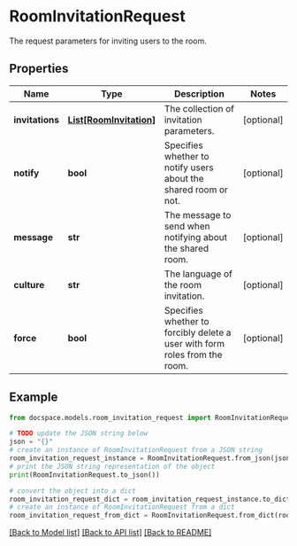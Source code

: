 # RoomInvitationRequest

The request parameters for inviting users to the room.

## Properties

Name | Type | Description | Notes
------------ | ------------- | ------------- | -------------
**invitations** | [**List[RoomInvitation]**](RoomInvitation.md) | The collection of invitation parameters. | [optional] 
**notify** | **bool** | Specifies whether to notify users about the shared room or not. | [optional] 
**message** | **str** | The message to send when notifying about the shared room. | [optional] 
**culture** | **str** | The language of the room invitation. | [optional] 
**force** | **bool** | Specifies whether to forcibly delete a user with form roles from the room. | [optional] 

## Example

```python
from docspace.models.room_invitation_request import RoomInvitationRequest

# TODO update the JSON string below
json = "{}"
# create an instance of RoomInvitationRequest from a JSON string
room_invitation_request_instance = RoomInvitationRequest.from_json(json)
# print the JSON string representation of the object
print(RoomInvitationRequest.to_json())

# convert the object into a dict
room_invitation_request_dict = room_invitation_request_instance.to_dict()
# create an instance of RoomInvitationRequest from a dict
room_invitation_request_from_dict = RoomInvitationRequest.from_dict(room_invitation_request_dict)
```
[[Back to Model list]](../README.md#documentation-for-models) [[Back to API list]](../README.md#documentation-for-api-endpoints) [[Back to README]](../README.md)


